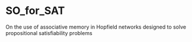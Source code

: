 # SO_for_SAT
On the use of associative memory in Hopfield networks designed to solve propositional satisfiability problems
